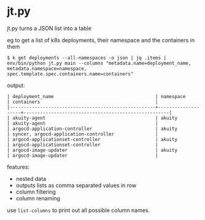 # jt.py

jt.py turns a JSON list into a table

eg to get a list of k8s deployments, their namespace and the containers in them
```
$ k get deployments --all-namespaces -o json | jq .items | env/bin/python jt.py main --columns "metadata.name=deployment_name, metadata.namespace=namespace, spec.template.spec.containers.name=containers"
```

output:
```
| deployment_name                                     | namespace          | containers                                          |
|-----------------------------------------------------+--------------------+-----------------------------------------------------|
| akuity-agent                                        | akuity             | akuity-agent                                        |
| argocd-application-controller                       | akuity             | syncer, argocd-application-controller               |
| argocd-applicationset-controller                    | akuity             | argocd-applicationset-controller                    |
| argocd-image-updater                                | akuity             | argocd-image-updater                                |
```

features:
- nested data
- outputs lists as comma separated values in row
- column filtering
- column renaming

use `list-columns` to print out all possible column names.
